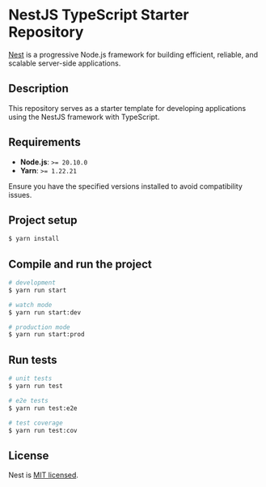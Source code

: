 # NestJS TypeScript Starter Repository

[Nest](https://github.com/nestjs/nest) is a progressive Node.js framework for building efficient, reliable, and scalable server-side applications.

## Description

This repository serves as a starter template for developing applications using the NestJS framework with TypeScript.

## Requirements

- **Node.js**: `>= 20.10.0`
- **Yarn**: `>= 1.22.21`

Ensure you have the specified versions installed to avoid compatibility issues.

## Project setup

```bash
$ yarn install
```

## Compile and run the project

```bash
# development
$ yarn run start

# watch mode
$ yarn run start:dev

# production mode
$ yarn run start:prod
```

## Run tests

```bash
# unit tests
$ yarn run test

# e2e tests
$ yarn run test:e2e

# test coverage
$ yarn run test:cov
```

## License

Nest is [MIT licensed](https://github.com/nestjs/nest/blob/master/LICENSE).
